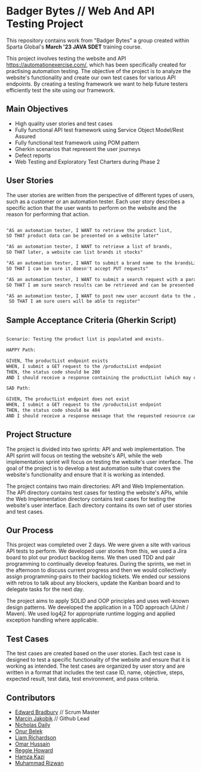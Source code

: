 # Badger Bytes // Web And API Testing Project

This repository contains work from "Badger Bytes" a group created within Sparta Global's **March '23 JAVA SDET** training course.

This project involves testing the website and API <https://automationexercise.com/>, which has been specifically created for practising automation testing. The objective of the project is to analyze the website's functionality and create our own test cases for various API endpoints. By creating a testing framework we want to help future testers efficiently test the site using our framework.

## Main Objectives

- High quality user stories and test cases
- Fully functional API test framework using Service Object Model/Rest Assured
- Fully functional test framework using POM pattern
- Gherkin scenarios that represent the user journeys
- Defect reports
- Web Testing and Exploratory Test Charters during Phase 2

## User Stories

The user stories are written from the perspective of different types of users, such as a customer or an automation tester. Each user story describes a specific action that the user wants to perform on the website and the reason for performing that action.

```md

"AS an automation tester, I WANT to retrieve the product list,
SO THAT product data can be presented on a website later"

"AS an automation tester, I WANT to retrieve a list of brands, 
SO THAT later, a website can list brands it stocks" 

"AS an automation tester, I WANT to submit a brand name to the brandsList endpoint, 
SO THAT I can be sure it doesn't accept PUT requests" 

"AS an automation tester, I WANT to submit a search request with a parameter, 
SO THAT I am sure search results can be retrieved and can be presented on a website later" 

"AS an automation tester, I WANT to post new user account data to the /createAccount endpoint,
 SO THAT I am sure users will be able to register"

```

## Sample Acceptance Criteria (Gherkin Script)

```md

Scenario: Testing the product list is populated and exists.

HAPPY Path:

GIVEN, The productList endpoint exists
WHEN, I submit a GET request to the /productsList endpoint
THEN, the status code should be 200
AND I should receive a response containing the productList (which may or may not be empty)

SAD Path:

GIVEN, The productList endpoint does not exist
WHEN, I submit a GET request to the /productsList endpoint
THEN, the status code should be 404
AND I should receive a response message that the requested resource cannot be found
```

## Project Structure

The project is divided into two sprints: API and web implementation. The API sprint will focus on testing the website's API, while the web implementation sprint will focus on testing the website's user interface. The goal of the project is to develop a test automation suite that covers the website's functionality and ensure that it is working as intended.

The project contains two main directories: API and Web Implementation. The API directory contains test cases for testing the website's APIs, while the Web Implementation directory contains test cases for testing the website's user interface. Each directory contains its own set of user stories and test cases.

## Our Process

This project was completed over 2 days. We were given a site with various API tests to perform. We developed user stories from this, we used a Jira board to plot our product backlog items. We then used TDD and pair programming to continually develop features. During the sprints, we met in the afternoon to discuss current progress and then we would collectively assign programming-pairs to their backlog tickets. We ended our sessions with retros to talk about any blockers, update the Kanban board and to delegate tasks for the next day.

The project aims to apply SOLID and OOP principles and uses well-known design patterns. We developed the application in a TDD approach (JUnit / Maven). We used log4j2 for appropriate runtime logging and applied exception handling where applicable.

## Test Cases

The test cases are created based on the user stories. Each test case is designed to test a specific functionality of the website and ensure that it is working as intended. The test cases are organized by user story and are written in a format that includes the test case ID, name, objective, steps, expected result, test data, test environment, and pass criteria.

## Contributors

- [Edward Bradbury](https://github.com/@edwardbradbury) // Scrum Master
- [Marcin Jakobik](https://github.com/@MarcinJakobik) // Github Lead
- [Nicholas Daily](https://github.com/@NicholasDaily)
- [Onur Belek](https://github.com/@Eluented)
- [Liam Richardson](https://github.com/@LRichardson-git)
- [Omar Hussain](https://github.com/@OmarHussain01)
- [Reggie Howard](https://github.com/@Reg-Howard)
- [Hamza Kazi](https://github.com/@HamzaKazi)
- [Muhammad Rizwan](https://github.com/@usmanrizwan1)
